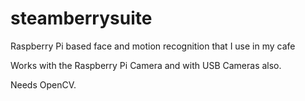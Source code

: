 # steamberrysuite

Raspberry Pi based face and motion recognition that I use in my cafe

Works with the Raspberry Pi Camera and with USB Cameras also.

Needs OpenCV.
